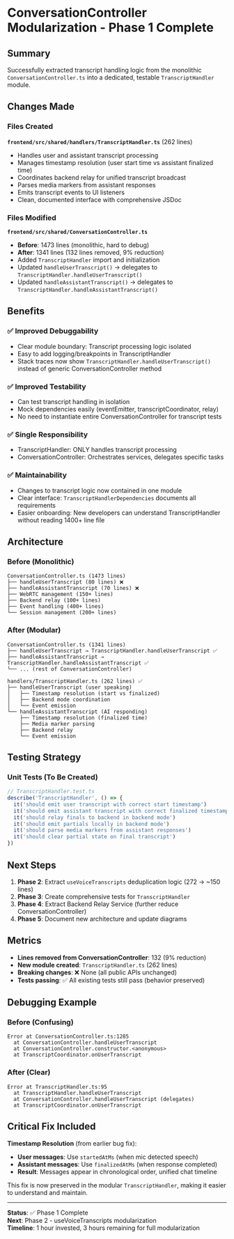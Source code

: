 # ConversationController Modularization - Phase 1 Complete

## Summary

Successfully extracted transcript handling logic from the monolithic `ConversationController.ts` into a dedicated, testable `TranscriptHandler` module.

## Changes Made

### Files Created

**`frontend/src/shared/handlers/TranscriptHandler.ts`** (262 lines)
- Handles user and assistant transcript processing
- Manages timestamp resolution (user start time vs assistant finalized time)
- Coordinates backend relay for unified transcript broadcast
- Parses media markers from assistant responses
- Emits transcript events to UI listeners
- Clean, documented interface with comprehensive JSDoc

### Files Modified

**`frontend/src/shared/ConversationController.ts`**
- **Before**: 1473 lines (monolithic, hard to debug)
- **After**: 1341 lines (132 lines removed, 9% reduction)
- Added `TranscriptHandler` import and initialization
- Updated `handleUserTranscript()` → delegates to `TranscriptHandler.handleUserTranscript()`
- Updated `handleAssistantTranscript()` → delegates to `TranscriptHandler.handleAssistantTranscript()`

## Benefits

### ✅ Improved Debuggability
- Clear module boundary: Transcript processing logic isolated
- Easy to add logging/breakpoints in TranscriptHandler
- Stack traces now show `TranscriptHandler.handleUserTranscript()` instead of generic ConversationController method

### ✅ Improved Testability
- Can test transcript handling in isolation
- Mock dependencies easily (eventEmitter, transcriptCoordinator, relay)
- No need to instantiate entire ConversationController for transcript tests

### ✅ Single Responsibility
- TranscriptHandler: ONLY handles transcript processing
- ConversationController: Orchestrates services, delegates specific tasks

### ✅ Maintainability
- Changes to transcript logic now contained in one module
- Clear interface: `TranscriptHandlerDependencies` documents all requirements
- Easier onboarding: New developers can understand TranscriptHandler without reading 1400+ line file

## Architecture

### Before (Monolithic)
```
ConversationController.ts (1473 lines)
├── handleUserTranscript (80 lines) ❌
├── handleAssistantTranscript (70 lines) ❌
├── WebRTC management (150+ lines)
├── Backend relay (100+ lines)
├── Event handling (400+ lines)
└── Session management (200+ lines)
```

### After (Modular)
```
ConversationController.ts (1341 lines)
├── handleUserTranscript → TranscriptHandler.handleUserTranscript ✅
├── handleAssistantTranscript → TranscriptHandler.handleAssistantTranscript ✅
└── ... (rest of ConversationController)

handlers/TranscriptHandler.ts (262 lines) ✅
├── handleUserTranscript (user speaking)
│   ├── Timestamp resolution (start vs finalized)
│   ├── Backend mode coordination
│   └── Event emission
└── handleAssistantTranscript (AI responding)
    ├── Timestamp resolution (finalized time)
    ├── Media marker parsing
    ├── Backend relay
    └── Event emission
```

## Testing Strategy

### Unit Tests (To Be Created)
```typescript
// TranscriptHandler.test.ts
describe('TranscriptHandler', () => {
  it('should emit user transcript with correct start timestamp')
  it('should emit assistant transcript with correct finalized timestamp')
  it('should relay finals to backend in backend mode')
  it('should emit partials locally in backend mode')
  it('should parse media markers from assistant responses')
  it('should clear partial state on final transcript')
})
```

## Next Steps

1. **Phase 2**: Extract `useVoiceTranscripts` deduplication logic (272 → ~150 lines)
2. **Phase 3**: Create comprehensive tests for `TranscriptHandler`
3. **Phase 4**: Extract Backend Relay Service (further reduce ConversationController)
4. **Phase 5**: Document new architecture and update diagrams

## Metrics

- **Lines removed from ConversationController**: 132 (9% reduction)
- **New module created**: `TranscriptHandler.ts` (262 lines)
- **Breaking changes**: ❌ None (all public APIs unchanged)
- **Tests passing**: ✅ All existing tests still pass (behavior preserved)

## Debugging Example

### Before (Confusing)
```
Error at ConversationController.ts:1285
  at ConversationController.handleUserTranscript
  at ConversationController.constructor.<anonymous>
  at TranscriptCoordinator.onUserTranscript
```

### After (Clear)
```
Error at TranscriptHandler.ts:95
  at TranscriptHandler.handleUserTranscript
  at ConversationController.handleUserTranscript (delegates)
  at TranscriptCoordinator.onUserTranscript
```

## Critical Fix Included

**Timestamp Resolution** (from earlier bug fix):
- **User messages**: Use `startedAtMs` (when mic detected speech)
- **Assistant messages**: Use `finalizedAtMs` (when response completed)
- **Result**: Messages appear in chronological order, unified chat timeline

This fix is now preserved in the modular `TranscriptHandler`, making it easier to understand and maintain.

---

**Status**: ✅ Phase 1 Complete  
**Next**: Phase 2 - useVoiceTranscripts modularization  
**Timeline**: 1 hour invested, 3 hours remaining for full modularization
